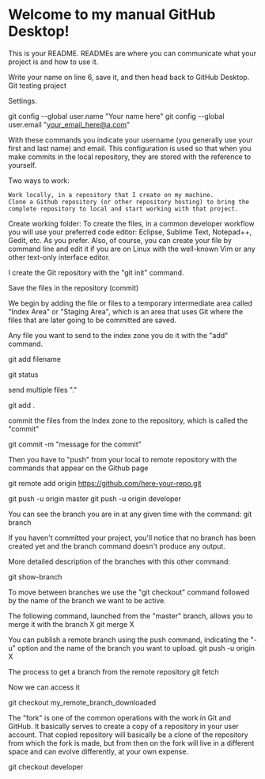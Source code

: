 # Welcome to my manual GitHub Desktop!

This is your README. READMEs are where you can communicate what your project is and how to use it.

Write your name on line 6, save it, and then head back to GitHub Desktop.
Git testing project


Settings.

git config --global user.name "Your name here"
git config --global user.email "your_email_here@a.com"


With these commands you indicate your username (you generally use your first and last name) and email. This configuration is used so that when you make commits in the local repository, they are stored with the reference to yourself.

Two ways to work:

    Work locally, in a repository that I create on my machine.
    Clone a Github repository (or other repository hosting) to bring the complete repository to local and start working with that project.

Create working folder:
To create the files, in a common developer workflow you will use your preferred code editor: Eclipse, Sublime Text, Notepad++, Gedit, etc. As you prefer. Also, of course, you can create your file by command line and edit it if you are on Linux with the well-known Vim or any other text-only interface editor.

I create the Git repository with the "git init" command.

Save the files in the repository (commit)

We begin by adding the file or files to a temporary intermediate area called "Index Area" or "Staging Area", which is an area that uses Git where the files that are later going to be committed are saved.

Any file you want to send to the index zone you do it with the "add" command.

git add filename

git status

send multiple files "."

git add .

commit the files from the Index zone to the repository, which is called the "commit"

git commit -m "message for the commit"

Then you have to "push" from your local to remote repository with the commands that appear on the Github page

git remote add origin https://github.com/here-your-repo.git

git push -u origin master
git push -u origin developer

You can see the branch you are in at any given time with the command:
git branch


If you haven't committed your project, you'll notice that no branch has been created yet and the branch command doesn't produce any output.

More detailed description of the branches with this other command:

git show-branch

To move between branches we use the "git checkout" command followed by the name of the branch we want to be active.

The following command, launched from the "master" branch, allows you to merge it with the branch X
git merge X

You can publish a remote branch using the push command, indicating the "-u" option and the name of the branch you want to upload.
git push -u origin X

The process to get a branch from the remote repository
git fetch

Now we can access it

git checkout my_remote_branch_downloaded

The "fork" is one of the common operations with the work in Git and GitHub. It basically serves to create a copy of a repository in your user account. That copied repository will basically be a clone of the repository from which the fork is made, but from then on the fork will live in a different space and can evolve differently, at your own expense.

git checkout developer

